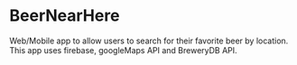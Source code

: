 # BeerNearHere
Web/Mobile app to allow users to search for their favorite beer by location.  This app uses firebase, googleMaps API and BreweryDB API.
